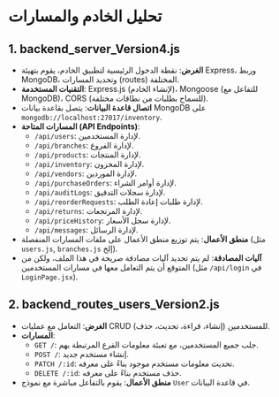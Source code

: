 
# تحليل الخادم والمسارات

## 1. backend_server_Version4.js
- **الغرض**: نقطة الدخول الرئيسية لتطبيق الخادم، يقوم بتهيئة Express، وربط MongoDB، وتحديد المسارات (routes) المختلفة.
- **التقنيات المستخدمة**: Express.js (لإنشاء الخادم)، Mongoose (للتفاعل مع MongoDB)، CORS (للسماح بطلبات من نطاقات مختلفة).
- **اتصال قاعدة البيانات**: يتصل بقاعدة بيانات MongoDB على `mongodb://localhost:27017/inventory`.
- **المسارات المتاحة (API Endpoints)**:
  - `/api/users`: لإدارة المستخدمين.
  - `/api/branches`: لإدارة الفروع.
  - `/api/products`: لإدارة المنتجات.
  - `/api/inventory`: لإدارة المخزون.
  - `/api/vendors`: لإدارة الموردين.
  - `/api/purchaseOrders`: لإدارة أوامر الشراء.
  - `/api/auditLogs`: لإدارة سجلات التدقيق.
  - `/api/reorderRequests`: لإدارة طلبات إعادة الطلب.
  - `/api/returns`: لإدارة المرتجعات.
  - `/api/priceHistory`: لإدارة سجل الأسعار.
  - `/api/messages`: لإدارة الرسائل.
- **منطق الأعمال**: يتم توزيع منطق الأعمال على ملفات المسارات المنفصلة (مثل `users.js`, `branches.js` إلخ).
- **آليات المصادقة**: لم يتم تحديد آليات مصادقة صريحة في هذا الملف، ولكن من المتوقع أن يتم التعامل معها في مسارات المستخدمين (مثل `/api/login` في `LoginPage.jsx`).

## 2. backend_routes_users_Version2.js
- **الغرض**: التعامل مع عمليات CRUD (إنشاء، قراءة، تحديث، حذف) للمستخدمين.
- **المسارات**:
  - `GET /`: جلب جميع المستخدمين، مع تعبئة معلومات الفرع المرتبطة بهم.
  - `POST /`: إنشاء مستخدم جديد.
  - `PATCH /:id`: تحديث معلومات مستخدم موجود بناءً على معرفه.
  - `DELETE /:id`: حذف مستخدم بناءً على معرفه.
- **منطق الأعمال**: يقوم بالتفاعل مباشرة مع نموذج `User` في قاعدة البيانات.




